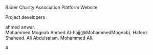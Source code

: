 Bader Charity Association Platform Website

Project developers :

ahmed anwar.  
Mohammed Mogeab Ahmed Al-hajj(@MohammedMogeab).
Hafeez Shaheed.
Ali Abdulsalam.
 Mohammed Ali.


 
#![]()
